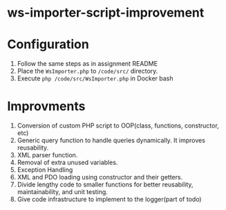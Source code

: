 # ws-importer-script-improvement
# Configuration
1. Follow the same steps as in assignment README
2. Place the `WsImporter.php` to `/code/src/` directory. 
3. Execute `php /code/src/WsImporter.php` in Docker bash


# Improvments
1. Conversion of custom PHP script to OOP(class, functions, constructor, etc)
2. Generic query function to handle queries dynamically. It improves reusability. 
3. XML parser function. 
4. Removal of extra unused variables. 
5. Exception Handling 
6. XML and PDO loading using constructor and their getters. 
7. Divide lengthy code to smaller functions for better reusability, maintainability, and unit testing. 
8. Give code infrastructure to implement to the logger(part of todo)
